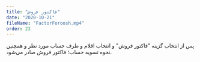 ```yaml
---
title: "فاکتور فروش"
date: "2020-10-21"
fileName: "FactorForoosh.mp4"
order: 23
---
```


پس از انتخاب گزینه "فاکتور فروش" و انتخاب اقلام و طرف حساب مورد نظر و همچنین نحوه تسویه حساب؛ فاکتور فروش صادر می‌شود.
